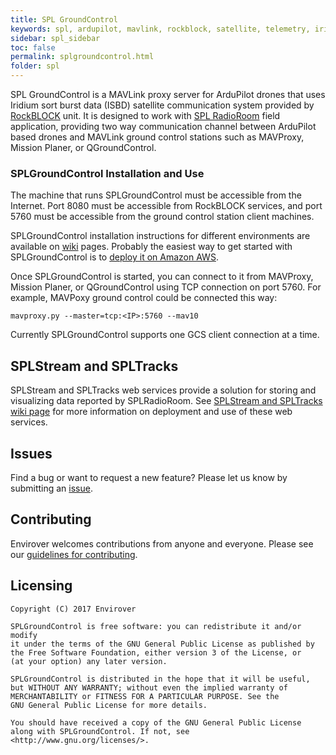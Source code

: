 ```yaml
---
title: SPL GroundControl
keywords: spl, ardupilot, mavlink, rockblock, satellite, telemetry, iridium, unmanned vehicle, sbd
sidebar: spl_sidebar
toc: false
permalink: splgroundcontrol.html
folder: spl
---
```


SPL GroundControl is a MAVLink proxy server for ArduPilot drones that uses Iridium sort burst data (ISBD) satellite communication system provided by [RockBLOCK](http://www.rock7mobile.com/products-rockblock) unit. It is designed to work with [SPL RadioRoom](https://github.com/envirover/SPLRadioRoom) field application, providing two way communication channel between ArduPilot based drones and MAVLink ground control stations such as MAVProxy, Mission Planer, or QGroundControl.

### SPLGroundControl Installation and Use

The machine that runs SPLGroundControl must be accessible from the Internet. Port 8080 must be accessible from RockBLOCK services, and port 5760 must be accessible from the ground control station client machines.

SPLGroundControl installation instructions for different environments are available on [wiki](https://github.com/envirover/SPLGroundControl/wiki) pages. Probably the easiest way to get started with SPLGroundControl is to [deploy it on Amazon AWS](https://github.com/envirover/SPLGroundControl/wiki/SPLGroundControl-Installation-on-Amazon-AWS).

Once SPLGroundControl is started, you can connect to it from MAVProxy, Mission Planer, or QGroundControl using TCP connection on port 5760. For example, MAVPoxy ground control could be connected this way: 

``mavproxy.py --master=tcp:<IP>:5760 --mav10``

Currently SPLGroundControl supports one GCS client connection at a time.

## SPLStream and SPLTracks

SPLStream and SPLTracks web services provide a solution for storing and visualizing data reported by SPLRadioRoom. See [SPLStream and SPLTracks wiki page](https://github.com/envirover/SPLGroundControl/wiki/SPLStream-and-SPLTracks-Web-Services) for more information on deployment and use of these web services.

## Issues

Find a bug or want to request a new feature?  Please let us know by submitting an [issue](https://github.com/envirover/SPLGroundControl/issues).

## Contributing

Envirover welcomes contributions from anyone and everyone. Please see our [guidelines for contributing](https://github.com/envirover/SPLGroundControl/blob/master/CONTRIBUTING.md).

Licensing
---------
```
Copyright (C) 2017 Envirover

SPLGroundControl is free software: you can redistribute it and/or modify
it under the terms of the GNU General Public License as published by
the Free Software Foundation, either version 3 of the License, or
(at your option) any later version.

SPLGroundControl is distributed in the hope that it will be useful,
but WITHOUT ANY WARRANTY; without even the implied warranty of
MERCHANTABILITY or FITNESS FOR A PARTICULAR PURPOSE. See the
GNU General Public License for more details.

You should have received a copy of the GNU General Public License
along with SPLGroundControl. If not, see <http://www.gnu.org/licenses/>.
```
